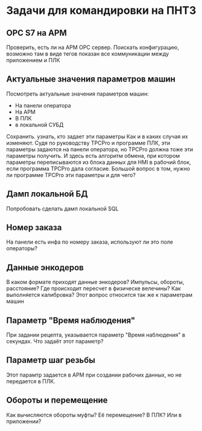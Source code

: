 # Задачи для командировки на ПНТЗ

## OPC S7 на АРМ
Проверить, есть ли на АРМ OPC сервер. Поискать конфигурацию, возможно там в виде тегов показан все коммуникации между приложением и ПЛК

## Актуальные значения параметров машин
Посмотреть актуальные значения параметров машин:
- На панели оператора
- На АРМ
- В ПЛК
- в локальной СУБД

Сохранить. узнать, кто задает эти параметры Как и в каких случая их изменяют.
Судя по руководству TPCPro и программе ПЛК, эти параметры задаются на панели оператора, но TPCPro должна тоже эти параметры получить. И здесь есть алгоритм обмена, при котором параметры переписываются из блока данных для HMI в рабочий блок, если программа TPCPro дала согласие.
Большой вопрос в том, нужно ли программе TPCPro эти параметры и для чего?

## Дамп локальной БД
Попробовать сделать дамп локальной SQL

## Номер заказа
На панели есть инфа по номеру заказа, используют ли это поле операторы?

## Данные энкодеров
В каком формате приходят данные энкодеров? Импульсы, обороты, расстояние? Где происходит пересчет в физическе велечины? Как выполняется калибровка?
Этот вопрос относится так же к параметрам машин

## Параметр "Время наблюдения"
При задании рецепта, указывается параметр "Время наблюдения" в секундах. Что задаёт этот параметр?

## Параметр шаг резьбы
Этот парамтр задается в АРМ при создании рабочих данных, но не передается в ПЛК.

## Обороты и перемещение
Как вычисляются обороты муфты? Её перемещение? В ПЛК? Или в приложении?